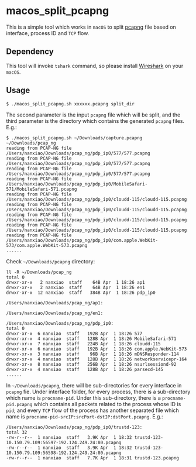 # macos_split_pcapng

This is a simple tool which works in `macOS` to split [pcapng](https://github.com/pcapng/pcapng) file based on interface, process ID and `TCP` flow.

## Dependency

This tool will invoke `tshark` command, so please install [Wireshark](https://www.wireshark.org/) on your `macOS`.

## Usage

```
$ ./macos_split_pcapng.sh xxxxxx.pcapng split_dir
```

The second parameter is the input `pcapng` file which will be split, and the third parameter is the directory which contains the generated `pcapng` files. E.g.:

```
$ ./macos_split_pcapng.sh ~/Downloads/capture.pcapng ~/Downloads/pcap_ng
reading from PCAP-NG file /Users/nanxiao/Downloads/pcap_ng/pdp_ip0/577/577.pcapng
reading from PCAP-NG file /Users/nanxiao/Downloads/pcap_ng/pdp_ip0/577/577.pcapng
reading from PCAP-NG file /Users/nanxiao/Downloads/pcap_ng/pdp_ip0/577/577.pcapng
reading from PCAP-NG file /Users/nanxiao/Downloads/pcap_ng/pdp_ip0/MobileSafari-571/MobileSafari-571.pcapng
reading from PCAP-NG file /Users/nanxiao/Downloads/pcap_ng/pdp_ip0/cloudd-115/cloudd-115.pcapng
reading from PCAP-NG file /Users/nanxiao/Downloads/pcap_ng/pdp_ip0/cloudd-115/cloudd-115.pcapng
reading from PCAP-NG file /Users/nanxiao/Downloads/pcap_ng/pdp_ip0/cloudd-115/cloudd-115.pcapng
reading from PCAP-NG file /Users/nanxiao/Downloads/pcap_ng/pdp_ip0/cloudd-115/cloudd-115.pcapng
reading from PCAP-NG file /Users/nanxiao/Downloads/pcap_ng/pdp_ip0/com.apple.WebKit-573/com.apple.WebKit-573.pcapng
......
```

Check `~/Downloads/pcapng` directory:  

```
ll -R ~/Downloads/pcap_ng
total 0
drwxr-xr-x   2 nanxiao  staff    64B Apr  1 18:26 ap1
drwxr-xr-x   2 nanxiao  staff    64B Apr  1 18:26 en1
drwxr-xr-x  12 nanxiao  staff   384B Apr  1 18:26 pdp_ip0

/Users/nanxiao/Downloads/pcap_ng/ap1:

/Users/nanxiao/Downloads/pcap_ng/en1:

/Users/nanxiao/Downloads/pcap_ng/pdp_ip0:
total 0
drwxr-xr-x  6 nanxiao  staff   192B Apr  1 18:26 577
drwxr-xr-x  4 nanxiao  staff   128B Apr  1 18:26 MobileSafari-571
drwxr-xr-x  7 nanxiao  staff   224B Apr  1 18:26 cloudd-115
drwxr-xr-x  6 nanxiao  staff   192B Apr  1 18:26 com.apple.WebKit-573
drwxr-xr-x  3 nanxiao  staff    96B Apr  1 18:26 mDNSResponder-114
drwxr-xr-x  4 nanxiao  staff   128B Apr  1 18:26 networkservicepr-164
drwxr-xr-x  8 nanxiao  staff   256B Apr  1 18:26 nsurlsessiond-92
drwxr-xr-x  4 nanxiao  staff   128B Apr  1 18:26 parsecd-145
......
```

In `~/Downloads/pcapng`, there will be sub-directories for every interface in `pcapng` fie. Under interface folder, for every process, there is a sub-directory which name is `procname-pid`. Under this sub-directory, there is a `procname-pid.pcapng` which contains all packets related to the process whose ID is `pid`; and every `TCP` flow of the process has another separated file which name is `procname-pid-srcIP:srcPort-dstIP:dstPort.pcapng`. E.g.:

```
/Users/nanxiao/Downloads/pcap_ng/pdp_ip0/trustd-123:
total 32
-rw-r--r--  1 nanxiao  staff   3.9K Apr  1 18:32 trustd-123-10.150.79.109:56597-192.124.249.24:80.pcapng
-rw-r--r--  1 nanxiao  staff   3.9K Apr  1 18:32 trustd-123-10.150.79.109:56598-192.124.249.24:80.pcapng
-rw-r--r--  1 nanxiao  staff   7.7K Apr  1 18:31 trustd-123.pcapng
```
